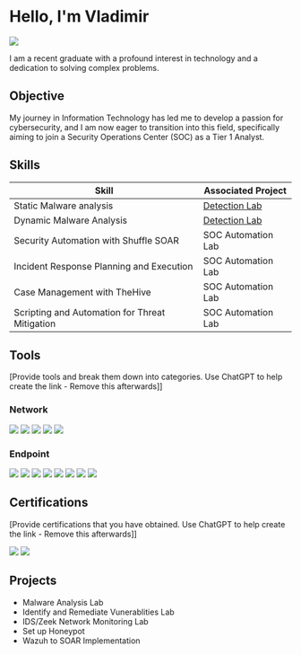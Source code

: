 # Hello, I'm Vladimir
<a href="[https://www.linkedin.com/in/vladimir-clifton-96810529/]"><img src="https://img.shields.io/badge/-LinkedIn-0072b1?&style=for-the-badge&logo=linkedin&logoColor=white" /></a>

I am a recent graduate with a profound interest in technology and a dedication to solving complex problems.

## Objective
My journey in Information Technology has led me to develop a passion for cybersecurity, and I am now eager to transition into this field, specifically aiming to join a Security Operations Center (SOC) as a Tier 1 Analyst.

## Skills
| Skill                                         | Associated Project         |
|-----------------------------------------------|----------------------------|
| Static Malware analysis          | <a href="https://google.com">Detection Lab</a>|
| Dynamic Malware Analysis | <a href="https://google.com">Detection Lab</a>|
| Security Automation with Shuffle SOAR         | SOC Automation Lab|
| Incident Response Planning and Execution      | SOC Automation Lab|
| Case Management with TheHive                  | SOC Automation Lab|
| Scripting and Automation for Threat Mitigation | SOC Automation Lab|

## Tools
[Provide tools and break them down into categories. Use ChatGPT to help create the link - Remove this afterwards]]

### Network
<div>
    <img src="https://img.shields.io/badge/-Wireshark-1679A7?&style=for-the-badge&logo=Wireshark&logoColor=white" />
    <img src="https://img.shields.io/badge/-Process_Hacker-EF3B2D?&style=for-the-badge&logo=Process_Hacker&logoColor=white" />
    <img src="https://img.shields.io/badge/-GeoIP2_Database-777BB4?&style=for-the-badge&logo=GeoIP2_Database&logoColor=white" />
    <img src="https://img.shields.io/badge/-Regshot-777BB4?&style=for-the-badge&logo=Regshot&logoColor=white" />
    <img src="https://img.shields.io/badge/-Procmon-777BB4?&style=for-the-badge&logo=Procmon&logoColor=white" />
</div>

### Endpoint
<div>
    <img src="https://img.shields.io/badge/-Hxd-00A4EF?&style=for-the-badge&logo=Hxdt&logoColor=white" />
    <img src="https://img.shields.io/badge/-Cmder-4B275F?&style=for-the-badge&logo=Cmder&logoColor=white" />
    <img src="https://img.shields.io/badge/-Hashcal-4B275F?&style=for-the-badge&logo=Hashcal&logoColor=white" />
    <img src="https://img.shields.io/badge/-Hashmyfiles-4B275F?&style=for-the-badge&logo=Hashmyfiles&logoColor=white" />
    <img src="https://img.shields.io/badge/-BinText-4B275F?&style=for-the-badge&logo=BinText&logoColor=white" />
    <img src="https://img.shields.io/badge/-Xorsearch-4B275F?&style=for-the-badge&logo=Xorsearch&logoColor=white" />
    <img src="https://img.shields.io/badge/-Floss-4B275F?&style=for-the-badge&logo=Floss&logoColor=white" />
    <img src="https://img.shields.io/badge/-Exeinfo-4B275F?&style=for-the-badge&logo=Exeinfo&logoColor=white" />
</div>

## Certifications
[Provide certifications that you have obtained. Use ChatGPT to help create the link - Remove this afterwards]]
<div>
<img src="https://img.shields.io/badge/-Cybersecurity_Boot_Camp-007ACC?&style=for-the-badge&logo=ZTM_Academy&logoColor=white" />
<img src="https://img.shields.io/badge/-Google_Data_Analytics-FF0000?&style=for-the-badge&logo=Google&logoColor=white" />
</div>

## Projects
- Malware Analysis Lab
- Identify and Remediate Vunerablities Lab
- IDS/Zeek Network Monitoring Lab
- Set up Honeypot
- Wazuh to SOAR Implementation
